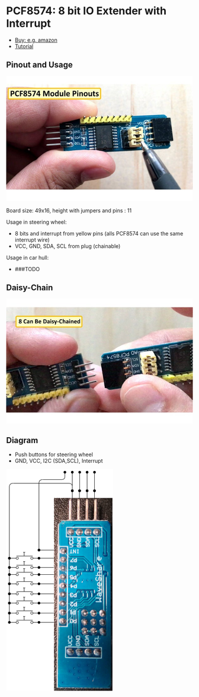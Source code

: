 # PCF8574: 8 bit IO Extender with Interrupt

- [Buy: e.g. amazon](https://www.amazon.de/-/en/Mountaineer-PCF8574-IO-Expansion-Expander-Development/dp/B06W564ZSD/ref=sr_1_4?dchild=1&keywords=PCF8574-Modul&qid=1622910129&sr=8-4)
- [Tutorial](https://www.instructables.com/PCF8574-GPIO-Extender-With-Arduino-and-NodeMCU/)

## Pinout and Usage

![img](.PCF8574--IOExt0_IOExt1_IOExt2-infos/FLYUZMLJPSNYFFX.jpg)

Board size: 49x16, height with jumpers and pins : 11

Usage in steering wheel:

- 8 bits and interrupt from yellow pins (alls PCF8574 can use the same interrupt wire)
- VCC, GND, SDA, SCL from plug (chainable)

Usage in car hull:

- ###TODO

## Daisy-Chain

![img](.PCF8574--IOExt0_IOExt1_IOExt2-infos/FRLI1IMJPSNYF2K.jpg)

## Diagram

- Push buttons for steering wheel
- GND, VCC, I2C (SDA,SCL), Interrupt

![img](.PCF8574--IOExt0_IOExt1_IOExt2-infos/IO-Ext-CurcuitDiagram.drawio.png)
